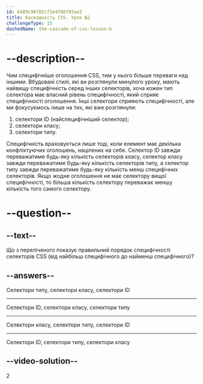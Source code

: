 ```yaml
---
id: 6489c96782cf2e4f86f03ae2
title: Каскадність CSS. Урок №2
challengeType: 15
dashedName: the-cascade-of-css-lesson-b
---
```


# --description--

Чим специфічніше оголошення CSS, тим у нього більше переваги над іншими. Вбудовані стилі, які ви розглянули минулого уроку, мають найвищу специфічність серед інших селекторів, хоча кожен тип селектора має власний рівень специфічності, який сприяє специфічності оголошення. Інші селектори сприяють специфічності, але ми фокусуємось лише на тих, які вже розглянули:

1. селектори ID (найспецифічніший селектор);
2. селектори класу;
3. селектори типу.

Специфічність враховується лише тоді, коли елемент має декілька конфліктуючих оголошень, націлених на себе. Селектор ID завжди переважатиме будь-яку кількість селекторів класу, селектор класу завжди переважатиме будь-яку кількість селекторів типу, а селектор типу завжди переважатиме будь-яку кількість менш специфічних селекторів. Якщо жодне оголошення не має селектору вищої специфічності, то більша кількість селектору переважає меншу кількість того самого селектору.

# --question--

## --text--

Що з переліченого показує правильний порядок специфічності селекторів CSS (від найбільш специфічного до найменш специфічного)?

## --answers--

Селектори типу, селектори класу, селектори ID

---

Селектори ID, селектори класу, селектори типу

---

Селектори класу, селектори типу, селектори ID

---

Селектори ID, селектори типу, селектори класу

## --video-solution--

2
